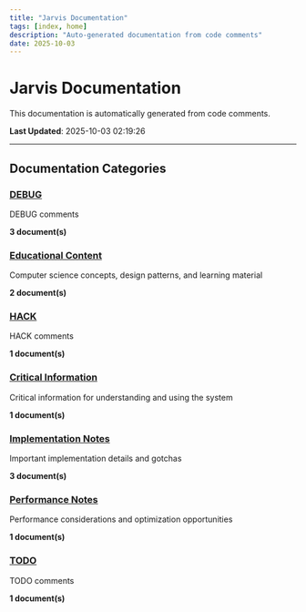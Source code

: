 ```yaml
---
title: "Jarvis Documentation"
tags: [index, home]
description: "Auto-generated documentation from code comments"
date: 2025-10-03
---
```


# Jarvis Documentation

This documentation is automatically generated from code comments.

**Last Updated**: 2025-10-03 02:19:26

---

## Documentation Categories

### [DEBUG](./debug/)

DEBUG comments

**3 document(s)**

### [Educational Content](./educational/)

Computer science concepts, design patterns, and learning material

**2 document(s)**

### [HACK](./hack/)

HACK comments

**1 document(s)**

### [Critical Information](./important/)

Critical information for understanding and using the system

**1 document(s)**

### [Implementation Notes](./notes/)

Important implementation details and gotchas

**3 document(s)**

### [Performance Notes](./performance/)

Performance considerations and optimization opportunities

**1 document(s)**

### [TODO](./todo/)

TODO comments

**1 document(s)**
